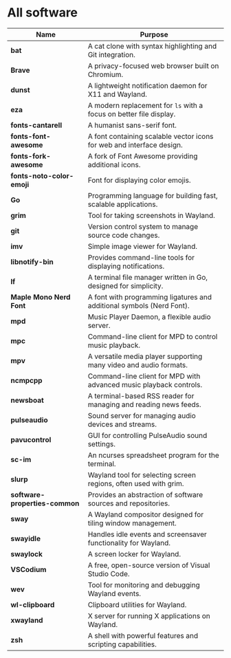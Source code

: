 # All software

| **Name**         | **Purpose**                                                                              |
|-------------------------------|-----------------------------------------------------------------------------|
| **bat**                       | A cat clone with syntax highlighting and Git integration.                   |
| **Brave**                     | A privacy-focused web browser built on Chromium.                            |
| **dunst**                     | A lightweight notification daemon for X11 and Wayland.                      |
| **eza**                       | A modern replacement for `ls` with a focus on better file display.          |
| **fonts-cantarell**           | A humanist sans-serif font.                                                 |
| **fonts-font-awesome**        | A font containing scalable vector icons for web and interface design.       |
| **fonts-fork-awesome**        | A fork of Font Awesome providing additional icons.                          |
| **fonts-noto-color-emoji**    | Font for displaying color emojis.                                           |
| **Go**                        | Programming language for building fast, scalable applications.              |
| **grim**                      | Tool for taking screenshots in Wayland.                                     |
| **git**                       | Version control system to manage source code changes.                       |
| **imv**                       | Simple image viewer for Wayland.                                            |
| **libnotify-bin**             | Provides command-line tools for displaying notifications.                   |
| **lf**                        | A terminal file manager written in Go, designed for simplicity.             |
| **Maple Mono Nerd Font**      | A font with programming ligatures and additional symbols (Nerd Font).       |
| **mpd**                       | Music Player Daemon, a flexible audio server.                               |
| **mpc**                       | Command-line client for MPD to control music playback.                      |
| **mpv**                       | A versatile media player supporting many video and audio formats.           |
| **ncmpcpp**                   | Command-line client for MPD with advanced music playback controls.          |
| **newsboat**                  | A terminal-based RSS reader for managing and reading news feeds.            |
| **pulseaudio**                | Sound server for managing audio devices and streams.                        |
| **pavucontrol**               | GUI for controlling PulseAudio sound settings.                              |
| **sc-im**                     | An ncurses spreadsheet program for the terminal.                            |
| **slurp**                     | Wayland tool for selecting screen regions, often used with grim.            |
| **software-properties-common**| Provides an abstraction of software sources and repositories.               |
| **sway**                      | A Wayland compositor designed for tiling window management.                 |
| **swayidle**                  | Handles idle events and screensaver functionality for Wayland.              |
| **swaylock**                  | A screen locker for Wayland.                                                |
| **VSCodium**                  | A free, open-source version of Visual Studio Code.                          |
| **wev**                       | Tool for monitoring and debugging Wayland events.                           |
| **wl-clipboard**              | Clipboard utilities for Wayland.                                            |
| **xwayland**                  | X server for running X applications on Wayland.                             |
| **zsh**                       | A shell with powerful features and scripting capabilities.                  |